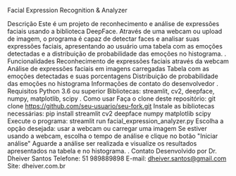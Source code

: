 Facial Expression Recognition & Analyzer

Descrição
Este é um projeto de reconhecimento e análise de expressões faciais usando a biblioteca DeepFace. Através de uma webcam ou upload de imagem, o programa é capaz de detectar faces e analisar suas expressões faciais, apresentando ao usuário uma tabela com as emoções detectadas e a distribuição de probabilidade das emoções no histograma.
.
Funcionalidades
Reconhecimento de expressões faciais através da webcam
Análise de expressões faciais em imagens carregadas
Tabela com as emoções detectadas e suas porcentagens
Distribuição de probabilidade das emoções no histograma
Informações de contato do desenvolvedor
.
Requisitos
Python 3.6 ou superior
Bibliotecas: streamlit, cv2, deepface, numpy, matplotlib, scipy
.
Como usar
Faça o clone deste repositório: git clone https://github.com/seu-usuario/seu-fork.git
Instale as bibliotecas necessárias: pip install streamlit cv2 deepface numpy matplotlib scipy
Execute o programa: streamlit run facial_expression_analyzer.py
Escolha a opção desejada: usar a webcam ou carregar uma imagem
Se estiver usando a webcam, escolha o tempo de análise e clique no botão "Iniciar análise"
Aguarde a análise ser realizada e visualize os resultados apresentados na tabela e no histograma.
.
Contato
Desenvolvido por Dr. Dheiver Santos
Telefone: 51 989889898
E-mail: dheiver.santos@gmail.com
Site: dheiver.com.br
